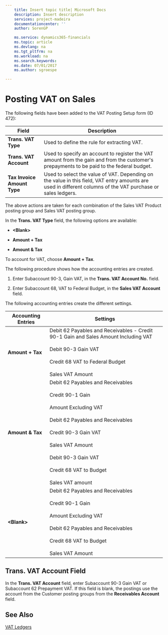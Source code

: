 ```yaml
---
    title: Insert topic title| Microsoft Docs
    description: Insert description
    services: project-madeira
    documentationcenter: ''
    author: SorenGP

    ms.service: dynamics365-financials
    ms.topic: article
    ms.devlang: na
    ms.tgt_pltfrm: na
    ms.workload: na
    ms.search.keywords:
    ms.date: 07/01/2017
    ms.author: sgroespe

---
```

# Posting VAT on Sales
The following fields have been added to the VAT Posting Setup form \(ID 472\):  
  
|Field|Description|  
|-----------|-----------------|  
|**Trans. VAT Type**|Used to define the rule for extracting VAT.|  
|**Trans. VAT Account**|Used to specify an account to register the VAT amount from the gain and from the customer's prepayments to be paid to the federal budget.|  
|**Tax Invoice Amount Type**|Used to select the value of VAT. Depending on the value in this field, VAT entry amounts are used in different columns of the VAT purchase or sales ledgers.|  
  
 The above actions are taken for each combination of the Sales VAT Product posting group and Sales VAT posting group.  
  
 In the **Trans. VAT Type** field, the following options are available:  
  
-   **\<Blank\>**  
  
-   **Amount \+ Tax**  
  
-   **Amount & Tax**  
  
 To account for VAT, choose **Amount \+ Tax**.  
  
 The following procedure shows how the accounting entries are created.  
  
1.  Enter Subaccount 90-3, Gain VAT, in the **Trans. VAT Account No.** field.  
  
2.  Enter Subaccount 68, VAT to Federal Budget, in the **Sales VAT Account** field.  
  
 The following accounting entries create the different settings.  
  
|Accounting Entries|Settings|  
|------------------------|--------------|  
|**Amount \+ Tax**|Debit 62 Payables and Receivables - Credit 90-1 Gain and Sales Amount Including VAT<br /><br /> Debit 90-3 Gain VAT<br /><br /> Credit 68 VAT to Federal Budget<br /><br /> Sales VAT Amount|  
|**Amount & Tax**|Debit 62 Payables and Receivables<br /><br /> Credit 90-1 Gain<br /><br /> Amount Excluding VAT<br /><br /> Debit 62 Payables and Receivables<br /><br /> Credit 90-3 Gain VAT<br /><br /> Sales VAT Amount<br /><br /> Debit 90-3 Gain VAT<br /><br /> Credit 68 VAT to Budget<br /><br /> Sales VAT amount|  
|**\<Blank\>**|Debit 62 Payables and Receivables<br /><br /> Credit 90-1 Gain<br /><br /> Amount Excluding VAT<br /><br /> Debit 62 Payables and Receivables<br /><br /> Credit 68 VAT to Budget<br /><br /> Sales VAT Amount|  
  
## Trans. VAT Account Field  
 In the **Trans. VAT Account** field, enter Subaccount 90-3 Gain VAT or Subaccount 62 Prepayment VAT. If this field is blank, the postings use the account from the Customer posting groups from the **Receivables Account** field.  
  
## See Also  
 [VAT Ledgers](../vat-ledgers.md)